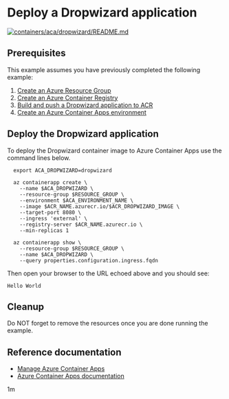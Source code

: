 # Deploy a Dropwizard application

[![containers/aca/dropwizard/README.md](https://github.com/Azure-Samples/java-on-azure-examples/actions/workflows/containers_aca_dropwizard_README_md.yml/badge.svg)](https://github.com/Azure-Samples/java-on-azure-examples/actions/workflows/containers_aca_dropwizard_README_md.yml)

## Prerequisites

This example assumes you have previously completed the following example:

1. [Create an Azure Resource Group](../../../general/group/create/README.md)
1. [Create an Azure Container Registry](../../acr/create/README.md)
1. [Build and push a Dropwizard application to ACR](../../acr/dropwizard/README.md)
1. [Create an Azure Container Apps environment](../create-environment/README.md)

## Deploy the Dropwizard application

<!-- workflow.cron(0 16 * * 4) -->
<!-- workflow.include(../../acr/dropwizard/README.md) -->
<!-- workflow.include(../../aca/create-environment/README.md) -->

To deploy the Dropwizard container image to Azure Container Apps use the
command lines below.

```shell
  export ACA_DROPWIZARD=dropwizard

  az containerapp create \
    --name $ACA_DROPWIZARD \
    --resource-group $RESOURCE_GROUP \
    --environment $ACA_ENVIRONMENT_NAME \
    --image $ACR_NAME.azurecr.io/$ACR_DROPWIZARD_IMAGE \
    --target-port 8080 \
    --ingress 'external' \
    --registry-server $ACR_NAME.azurecr.io \
    --min-replicas 1

  az containerapp show \
    --resource-group $RESOURCE_GROUP \
    --name $ACA_DROPWIZARD \
    --query properties.configuration.ingress.fqdn
```

Then open your browser to the URL echoed above and you should see:

```text
Hello World
```

<!-- workflow.directOnly()
  sleep 60
  export URL=https://$(az containerapp show --resource-group $RESOURCE_GROUP --name $ACA_DROPWIZARD --query properties.configuration.ingress.fqdn --output tsv)
  export RESULT=$(curl $URL)
  az group delete --name $RESOURCE_GROUP --yes || true
  if [[ "$RESULT" != *"Hello World"* ]]; then
    echo "Response did not contain 'Hello World'"
    exit 1
  fi

  -->

## Cleanup

Do NOT forget to remove the resources once you are done running the example.

## Reference documentation

* [Manage Azure Container Apps](https://docs.microsoft.com/cli/azure/containerapp)
* [Azure Container Apps documentation](https://docs.microsoft.com/azure/container-apps)

1m
